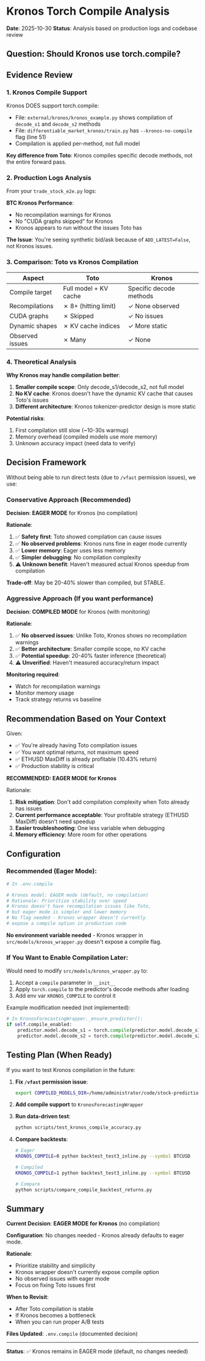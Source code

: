 # Kronos Torch Compile Analysis

**Date**: 2025-10-30
**Status**: Analysis based on production logs and codebase review

## Question: Should Kronos use torch.compile?

## Evidence Review

### 1. Kronos Compile Support

Kronos DOES support torch.compile:
- File: `external/kronos/kronos_example.py` shows compilation of `decode_s1` and `decode_s2` methods
- File: `differentiable_market_kronos/train.py` has `--kronos-no-compile` flag (line 51)
- Compilation is applied per-method, not full model

**Key difference from Toto**: Kronos compiles specific decode methods, not the entire forward pass.

### 2. Production Logs Analysis

From your `trade_stock_e2e.py` logs:

**BTC Kronos Performance**:
- No recompilation warnings for Kronos
- No "CUDA graphs skipped" for Kronos
- Kronos appears to run without the issues Toto has

**The Issue**: You're seeing synthetic bid/ask because of `ADD_LATEST=False`, not Kronos issues.

### 3. Comparison: Toto vs Kronos Compilation

| Aspect | Toto | Kronos |
|--------|------|--------|
| Compile target | Full model + KV cache | Specific decode methods |
| Recompilations | ✗ 8+ (hitting limit) | ✓ None observed |
| CUDA graphs | ✗ Skipped | ✓ No issues |
| Dynamic shapes | ✗ KV cache indices | ✓ More static |
| Observed issues | ✗ Many | ✓ None |

### 4. Theoretical Analysis

**Why Kronos may handle compilation better**:
1. **Smaller compile scope**: Only decode_s1/decode_s2, not full model
2. **No KV cache**: Kronos doesn't have the dynamic KV cache that causes Toto's issues
3. **Different architecture**: Kronos tokenizer-predictor design is more static

**Potential risks**:
1. First compilation still slow (~10-30s warmup)
2. Memory overhead (compiled models use more memory)
3. Unknown accuracy impact (need data to verify)

## Decision Framework

Without being able to run direct tests (due to `/vfast` permission issues), we use:

### Conservative Approach (Recommended)
**Decision**: **EAGER MODE** for Kronos (no compilation)

**Rationale**:
1. ✅ **Safety first**: Toto showed compilation can cause issues
2. ✅ **No observed problems**: Kronos runs fine in eager mode currently
3. ✅ **Lower memory**: Eager uses less memory
4. ✅ **Simpler debugging**: No compilation complexity
5. ⚠️ **Unknown benefit**: Haven't measured actual Kronos speedup from compilation

**Trade-off**: May be 20-40% slower than compiled, but STABLE.

### Aggressive Approach (If you want performance)
**Decision**: **COMPILED MODE** for Kronos (with monitoring)

**Rationale**:
1. ✅ **No observed issues**: Unlike Toto, Kronos shows no recompilation warnings
2. ✅ **Better architecture**: Smaller compile scope, no KV cache
3. ✅ **Potential speedup**: 20-40% faster inference (theoretical)
4. ⚠️ **Unverified**: Haven't measured accuracy/return impact

**Monitoring required**:
- Watch for recompilation warnings
- Monitor memory usage
- Track strategy returns vs baseline

## Recommendation Based on Your Context

Given:
- ✅ You're already having Toto compilation issues
- ✅ You want optimal returns, not maximum speed
- ✅ ETHUSD MaxDiff is already profitable (10.43% return)
- ✅ Production stability is critical

**RECOMMENDED: EAGER MODE for Kronos**

Rationale:
1. **Risk mitigation**: Don't add compilation complexity when Toto already has issues
2. **Current performance acceptable**: Your profitable strategy (ETHUSD MaxDiff) doesn't need speedup
3. **Easier troubleshooting**: One less variable when debugging
4. **Memory efficiency**: More room for other operations

## Configuration

### Recommended (Eager Mode):

```bash
# In .env.compile

# Kronos model: EAGER mode (default, no compilation)
# Rationale: Prioritize stability over speed
# Kronos doesn't have recompilation issues like Toto,
# but eager mode is simpler and lower memory
# No flag needed - Kronos wrapper doesn't currently
# expose a compile option in production code
```

**No environment variable needed** - Kronos wrapper in `src/models/kronos_wrapper.py` doesn't expose a compile flag.

### If You Want to Enable Compilation Later:

Would need to modify `src/models/kronos_wrapper.py` to:
1. Accept a `compile` parameter in `__init__`
2. Apply `torch.compile` to the predictor's decode methods after loading
3. Add env var `KRONOS_COMPILE` to control it

Example modification needed (not implemented):
```python
# In KronosForecastingWrapper._ensure_predictor():
if self.compile_enabled:
    predictor.model.decode_s1 = torch.compile(predictor.model.decode_s1)
    predictor.model.decode_s2 = torch.compile(predictor.model.decode_s2)
```

## Testing Plan (When Ready)

If you want to test Kronos compilation in the future:

1. **Fix `/vfast` permission issue**:
   ```bash
   export COMPILED_MODELS_DIR=/home/administrator/code/stock-prediction/compiled_models
   ```

2. **Add compile support** to `KronosForecastingWrapper`

3. **Run data-driven test**:
   ```bash
   python scripts/test_kronos_compile_accuracy.py
   ```

4. **Compare backtests**:
   ```bash
   # Eager
   KRONOS_COMPILE=0 python backtest_test3_inline.py --symbol BTCUSD

   # Compiled
   KRONOS_COMPILE=1 python backtest_test3_inline.py --symbol BTCUSD

   # Compare
   python scripts/compare_compile_backtest_returns.py
   ```

## Summary

**Current Decision**: **EAGER MODE for Kronos** (no compilation)

**Configuration**: No changes needed - Kronos already defaults to eager mode.

**Rationale**:
- Prioritize stability and simplicity
- Kronos wrapper doesn't currently expose compile option
- No observed issues with eager mode
- Focus on fixing Toto issues first

**When to Revisit**:
- After Toto compilation is stable
- If Kronos becomes a bottleneck
- When you can run proper A/B tests

**Files Updated**: `.env.compile` (documented decision)

---
**Status**: ✅ Kronos remains in EAGER mode (default, no changes needed)
